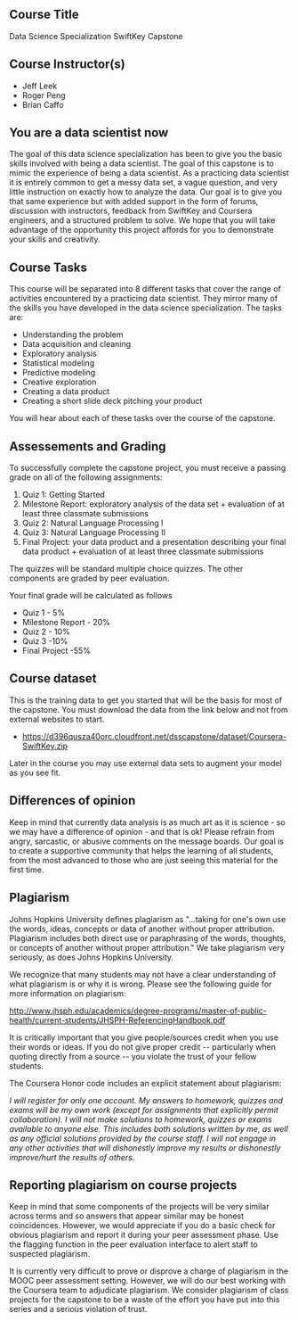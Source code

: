 Course Title
------------

Data Science Specialization SwiftKey Capstone

Course Instructor(s)
--------------------

-   Jeff Leek
-   Roger Peng
-   Brian Caffo

You are a data scientist now
----------------------------

The goal of this data science specialization has been to give you the basic skills involved with being a data scientist. The goal of this capstone is to mimic the experience of being a data scientist. As a practicing data scientist it is entirely common to get a messy data set, a vague question, and very little instruction on exactly how to analyze the data. Our goal is to give you that same experience but with added support in the form of forums, discussion with instructors, feedback from SwiftKey and Coursera engineers, and a structured problem to solve. We hope that you will take advantage of the opportunity this project affords for you to demonstrate your skills and creativity.

Course Tasks
------------

This course will be separated into 8 different tasks that cover the range of activities encountered by a practicing data scientist. They mirror many of the skills you have developed in the data science specialization. The tasks are:

-   Understanding the problem
-   Data acquisition and cleaning
-   Exploratory analysis
-   Statistical modeling
-   Predictive modeling
-   Creative exploration
-   Creating a data product
-   Creating a short slide deck pitching your product

You will hear about each of these tasks over the course of the capstone.

Assessements and Grading
------------------------

To successfully complete the capstone project, you must receive a passing grade on all of the following assignments:

1.  Quiz 1: Getting Started
2.  Milestone Report: exploratory analysis of the data set + evaluation of at least three classmate submissions
3.  Quiz 2: Natural Language Processing I
4.  Quiz 3: Natural Language Processing II
5.  Final Project: your data product and a presentation describing your final data product + evaluation of at least three classmate submissions

The quizzes will be standard multiple choice quizzes. The other components are graded by peer evaluation.

Your final grade will be calculated as follows

-   Quiz 1 - 5%
-   Milestone Report - 20%
-   Quiz 2 - 10%
-   Quiz 3 -10%
-   Final Project -55%

Course dataset
--------------

This is the training data to get you started that will be the basis for most of the capstone. You must download the data from the link below and not from external websites to start.

-   <https://d396qusza40orc.cloudfront.net/dsscapstone/dataset/Coursera-SwiftKey.zip>

Later in the course you may use external data sets to augment your model as you see fit.

Differences of opinion
----------------------

Keep in mind that currently data analysis is as much art as it is science - so we may have a difference of opinion - and that is ok! Please refrain from angry, sarcastic, or abusive comments on the message boards. Our goal is to create a supportive community that helps the learning of all students, from the most advanced to those who are just seeing this material for the first time.

Plagiarism
----------

Johns Hopkins University defines plagiarism as "...taking for one's own use the words, ideas, concepts or data of another without proper attribution. Plagiarism includes both direct use or paraphrasing of the words, thoughts, or concepts of another without proper attribution." We take plagiarism very seriously, as does Johns Hopkins University.

We recognize that many students may not have a clear understanding of what plagiarism is or why it is wrong. Please see the following guide for more information on plagiarism:

<http://www.jhsph.edu/academics/degree-programs/master-of-public-health/current-students/JHSPH-ReferencingHandbook.pdf>

It is critically important that you give people/sources credit when you use their words or ideas. If you do not give proper credit -- particularly when quoting directly from a source -- you violate the trust of your fellow students.

The Coursera Honor code includes an explicit statement about plagiarism:

*I will register for only one account. My answers to homework, quizzes and exams will be my own work (except for assignments that explicitly permit collaboration). I will not make solutions to homework, quizzes or exams available to anyone else. This includes both solutions written by me, as well as any official solutions provided by the course staff. I will not engage in any other activities that will dishonestly improve my results or dishonestly improve/hurt the results of others.*

Reporting plagiarism on course projects
---------------------------------------

Keep in mind that some components of the projects will be very similar across terms and so answers that appear similar may be honest coincidences. However, we would appreciate if you do a basic check for obvious plagiarism and report it during your peer assessment phase. Use the flagging function in the peer evaluation interface to alert staff to suspected plagiarism.

It is currently very difficult to prove or disprove a charge of plagiarism in the MOOC peer assessment setting. However, we will do our best working with the Coursera team to adjudicate plagiarism. We consider plagiarism of class projects for the capstone to be a waste of the effort you have put into this series and a serious violation of trust.
